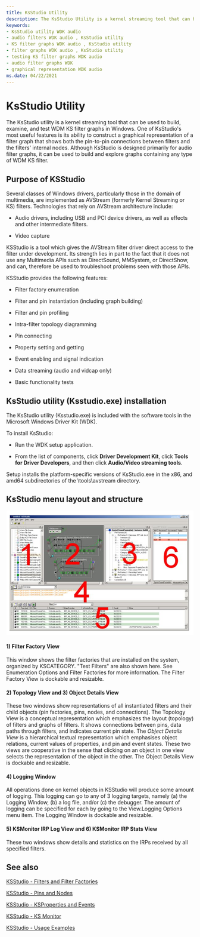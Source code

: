 ```yaml
---
title: KsStudio Utility
description: The KsStudio Utility is a kernel streaming tool that can be used to build, examine, and test WDM KS filter graphs in Windows
keywords:
- KsStudio utility WDK audio
- audio filters WDK audio , KsStudio utility
- KS filter graphs WDK audio , KsStudio utility
- filter graphs WDK audio , KsStudio utility
- testing KS filter graphs WDK audio
- audio filter graphs WDK
- graphical representation WDK audio
ms.date: 04/22/2021
---
```


# KsStudio Utility

The KsStudio utility is a kernel streaming tool that can be used to build, examine, and test WDM KS filter graphs in Windows. One of KsStudio's most useful features is its ability to construct a graphical representation of a filter graph that shows both the pin-to-pin connections between filters and the filters' internal nodes. Although KsStudio is designed primarily for audio filter graphs, it can be used to build and explore graphs containing any type of WDM KS filter.

## Purpose of KSStudio 

Several classes of Windows drivers, particularly those in the domain of multimedia, are implemented as AVStream (formerly Kernel Streaming or KS) filters. Technologies that rely on AVStream architecture include: 

- Audio drivers, including USB and PCI device drivers, as well as effects and other intermediate filters. 

- Video capture 

KSStudio is a tool which gives the AVStream filter driver direct access to the filter under development. Its strength lies in part to the fact that it does not use any Multimedia APIs such as DirectSound, MMSystem, or DirectShow, and can, therefore be used to troubleshoot problems seen with those APIs. 

KSStudio provides the following features: 

- Filter factory enumeration 

- Filter and pin instantiation (including graph building) 

- Filter and pin profiling 

- Intra-filter topology diagramming 

- Pin connecting 

- Property setting and getting 

- Event enabling and signal indication 

- Data streaming (audio and vidcap only) 

- Basic functionality tests 


## KsStudio utility (Ksstudio.exe) installation

The KsStudio utility (Ksstudio.exe) is included with the software tools in the Microsoft Windows Driver Kit (WDK). 

To install KsStudio:

-   Run the WDK setup application.

-   From the list of components, click **Driver Development Kit**, click **Tools for Driver Developers**, and then click **Audio/Video streaming tools**.

Setup installs the platform-specific versions of KsStudio.exe in the x86, and amd64 subdirectories of the \\tools\\avstream directory.


## KsStudio menu layout and structure

![Scren shot of KSStream Utility showing menu panes 1, 2,3 and six on the first row then 4 and lastly 5 on the bottom of the screen.](images/ksstudio-user-interface.png)

#### 1) Filter Factory View

This window shows the filter factories that are installed on the system, organized by KSCATEGORY. "Test Filters" are also shown here. See Enumeration Options and Filter Factories for more information. The Filter Factory View is dockable and resizable. 

#### 2) Topology View and 3) Object Details View

These two windows show representations of all instantiated filters and their child objects (pin factories, pins, nodes, and connections). The Topology View is a conceptual representation which emphasizes the layout (topology) of filters and graphs of filters. It shows connections between pins, data paths through filters, and indicates current pin state. The *Object Details View* is a hierarchical textual representation which emphasises object relations, current values of properties, and pin and event states. These two views are cooperative in the sense that clicking on an object in one view selects the representation of the object in the other. The Object Details View is dockable and resizable. 

#### 4) Logging Window

All operations done on kernel objects in KSStudio will produce some amount of logging. This logging can go to any of 3 logging targets, namely (a) the Logging Window, (b) a log file, and/or (c) the debugger. The amount of logging can be specified for each by going to the View.Logging Options menu item. The Logging Window is dockable and resizable. 

#### 5) KSMonitor IRP Log View and 6) KSMonitor IRP Stats View

These two windows show details and statistics on the IRPs received by all specified filters. 

## See also

[KSStudio - Filters and Filter Factories](ksstudio-utility-filters-and-filter-factories.md)

[KSStudio - Pins and Nodes](ksstudio-utility-pins-and-nodes.md)

[KSStudio - KSProperties and Events](ksstudio-utility-ksproperties-and-events.md)

[KSStudio - KS Monitor](ksstudio-utility-ks-monitor.md)

[KSStudio - Usage Examples](ksstudio-utility-usage-examples.md)


 




